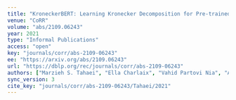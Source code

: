 ```yaml
---
title: "KroneckerBERT: Learning Kronecker Decomposition for Pre-trained Language Models via Knowledge Distillation."
venue: "CoRR"
volume: "abs/2109.06243"
year: 2021
type: "Informal Publications"
access: "open"
key: "journals/corr/abs-2109-06243"
ee: "https://arxiv.org/abs/2109.06243"
url: "https://dblp.org/rec/journals/corr/abs-2109-06243"
authors: ["Marzieh S. Tahaei", "Ella Charlaix", "Vahid Partovi Nia", "Ali Ghodsi", "Mehdi Rezagholizadeh"]
sync_version: 3
cite_key: "journals/corr/abs-2109-06243/Tahaei/2021"
---
```

